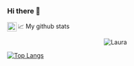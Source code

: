 ### Hi there 👋

<a href="https://www.linkedin.com/in/laura-marquinez-sedano/">
  <img align="left" alt="Laura's LinkedIN" width="22px" src="https://raw.githubusercontent.com/peterthehan/peterthehan/master/assets/linkedin.svg" />
</a>

<!--
**lmarquinez/lmarquinez** is a ✨ _special_ ✨ repository because its `README.md` (this file) appears on your GitHub profile.

Here are some ideas to get you started:

- 🔭 I’m currently working on ...
- 🌱 I’m currently learning ...
- 👯 I’m looking to collaborate on ...
- 🤔 I’m looking for help with ...
- 💬 Ask me about ...
- 📫 How to reach me: ...
- 😄 Pronouns: ...
- ⚡ Fun fact: ...
-->

📈 My github stats

<p align="center"> 
  <img src="https://github-readme-stats.vercel.app/api?username=lmarquinez&show_icons=true&theme=gotham" alt="Laura" />

[![Top Langs](https://github-readme-stats.vercel.app/api/top-langs/?username=lmarquinez&layout=compact&theme=dracula)](https://github.com/anuraghazra/github-readme-stats)
 
</p>

